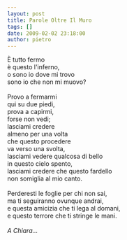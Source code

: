 ```yaml
---
layout: post
title: Parole Oltre Il Muro
tags: []
date: 2009-02-02 23:18:00
author: pietro
---
```

È tutto fermo<br/>è questo l'inferno,<br/>o sono io dove mi trovo<br/>sono io che non mi muovo?<br/><br/>Provo a fermarmi<br/>qui su due piedi,<br/>prova a capirmi,<br/>forse non vedi;<br/>lasciami credere<br/>almeno per una volta<br/>che questo procedere<br/>va verso una svolta,<br/>lasciami vedere qualcosa di bello<br/>in questo cielo spento,<br/>lasciami credere che questo fardello<br/>non somiglia al mio canto.<br/><br/>Perderesti le foglie per chi non sai,<br/>ma ti seguiranno ovunque andrai,<br/>e questa amicizia che ti lega al domani,<br/>e questo terrore che ti stringe le mani.<br/><br/><span style="font-style: italic">A Chiara...</span>
